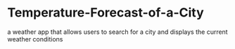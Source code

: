 # Temperature-Forecast-of-a-City
a weather app that allows users to search for a city and displays the current weather conditions
